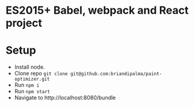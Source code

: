# ES2015+ Babel, webpack and React project

# Setup

* Install node.
* Clone repo `git clone git@github.com:briandipalma/paint-optimizer.git`
* Run `npm i`
* Run `npm start`
* Navigate to http://localhost:8080/bundle
